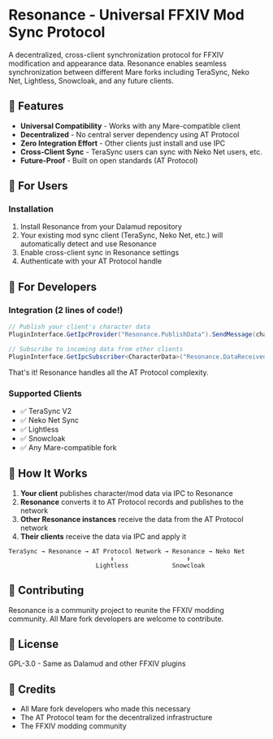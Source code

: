 # Resonance - Universal FFXIV Mod Sync Protocol

A decentralized, cross-client synchronization protocol for FFXIV modification and appearance data. Resonance enables seamless synchronization between different Mare forks including TeraSync, Neko Net, Lightless, Snowcloak, and any future clients.

## 🌟 Features

- **Universal Compatibility** - Works with any Mare-compatible client
- **Decentralized** - No central server dependency using AT Protocol
- **Zero Integration Effort** - Other clients just install and use IPC
- **Cross-Client Sync** - TeraSync users can sync with Neko Net users, etc.
- **Future-Proof** - Built on open standards (AT Protocol)

## 🚀 For Users

### Installation
1. Install Resonance from your Dalamud repository
2. Your existing mod sync client (TeraSync, Neko Net, etc.) will automatically detect and use Resonance
3. Enable cross-client sync in Resonance settings
4. Authenticate with your AT Protocol handle

## 🔧 For Developers

### Integration (2 lines of code!)

```csharp
// Publish your client's character data
PluginInterface.GetIpcProvider("Resonance.PublishData").SendMessage(characterData);

// Subscribe to incoming data from other clients
PluginInterface.GetIpcSubscriber<CharacterData>("Resonance.DataReceived").Subscribe(OnDataReceived);
```

That's it! Resonance handles all the AT Protocol complexity.

### Supported Clients
- ✅ TeraSync V2
- ✅ Neko Net Sync
- ✅ Lightless
- ✅ Snowcloak
- ✅ Any Mare-compatible fork

## 📡 How It Works

1. **Your client** publishes character/mod data via IPC to Resonance
2. **Resonance** converts it to AT Protocol records and publishes to the network
3. **Other Resonance instances** receive the data from the AT Protocol network
4. **Their clients** receive the data via IPC and apply it

```
TeraSync → Resonance → AT Protocol Network → Resonance → Neko Net
                            ↕                    ↕
                        Lightless            Snowcloak
```

## 🤝 Contributing

Resonance is a community project to reunite the FFXIV modding community. All Mare fork developers are welcome to contribute.

## 📜 License

GPL-3.0 - Same as Dalamud and other FFXIV plugins

## 🙏 Credits

- All Mare fork developers who made this necessary
- The AT Protocol team for the decentralized infrastructure
- The FFXIV modding community